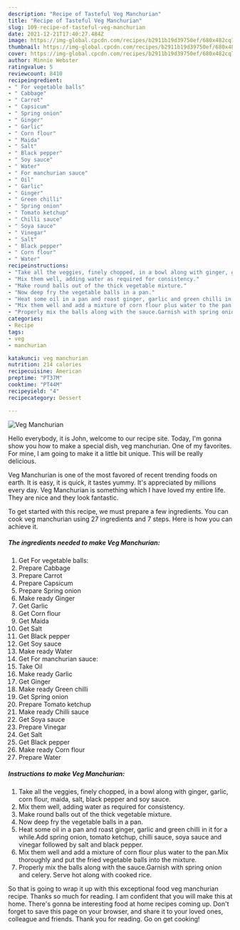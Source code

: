 ```yaml
---
description: "Recipe of Tasteful Veg Manchurian"
title: "Recipe of Tasteful Veg Manchurian"
slug: 109-recipe-of-tasteful-veg-manchurian
date: 2021-12-21T17:40:27.484Z
image: https://img-global.cpcdn.com/recipes/b2911b19d39750ef/680x482cq70/veg-manchurian-recipe-main-photo.jpg
thumbnail: https://img-global.cpcdn.com/recipes/b2911b19d39750ef/680x482cq70/veg-manchurian-recipe-main-photo.jpg
cover: https://img-global.cpcdn.com/recipes/b2911b19d39750ef/680x482cq70/veg-manchurian-recipe-main-photo.jpg
author: Minnie Webster
ratingvalue: 5
reviewcount: 8410
recipeingredient:
- " For vegetable balls"
- " Cabbage"
- " Carrot"
- " Capsicum"
- " Spring onion"
- " Ginger"
- " Garlic"
- " Corn flour"
- " Maida"
- " Salt"
- " Black pepper"
- " Soy sauce"
- " Water"
- " For manchurian sauce"
- " Oil"
- " Garlic"
- " Ginger"
- " Green chilli"
- " Spring onion"
- " Tomato ketchup"
- " Chilli sauce"
- " Soya sauce"
- " Vinegar"
- " Salt"
- " Black pepper"
- " Corn flour"
- " Water"
recipeinstructions:
- "Take all the veggies, finely chopped, in a bowl along with ginger, garlic, corn flour, maida, salt, black pepper and soy sauce."
- "Mix them well, adding water as required for consistency."
- "Make round balls out of the thick vegetable mixture."
- "Now deep fry the vegetable balls in a pan."
- "Heat some oil in a pan and roast ginger, garlic and green chilli in it for a while.Add spring onion, tomato ketchup, chilli sauce, soya sauce and vinegar followed by salt and black pepper."
- "Mix them well and add a mixture of corn flour plus water to the pan.Mix thoroughly and put the fried vegetable balls into the mixture."
- "Properly mix the balls along with the sauce.Garnish with spring onion and celery. Serve hot along with cooked rice."
categories:
- Recipe
tags:
- veg
- manchurian

katakunci: veg manchurian 
nutrition: 214 calories
recipecuisine: American
preptime: "PT37M"
cooktime: "PT44M"
recipeyield: "4"
recipecategory: Dessert

---
```



![Veg Manchurian](https://img-global.cpcdn.com/recipes/b2911b19d39750ef/680x482cq70/veg-manchurian-recipe-main-photo.jpg)

Hello everybody, it is John, welcome to our recipe site. Today, I'm gonna show you how to make a special dish, veg manchurian. One of my favorites. For mine, I am going to make it a little bit unique. This will be really delicious.



Veg Manchurian is one of the most favored of recent trending foods on earth. It is easy, it is quick, it tastes yummy. It's appreciated by millions every day. Veg Manchurian is something which I have loved my entire life. They are nice and they look fantastic.


To get started with this recipe, we must prepare a few ingredients. You can cook veg manchurian using 27 ingredients and 7 steps. Here is how you can achieve it.

<!--inarticleads1-->

##### The ingredients needed to make Veg Manchurian:

1. Get  For vegetable balls:
1. Prepare  Cabbage
1. Prepare  Carrot
1. Prepare  Capsicum
1. Prepare  Spring onion
1. Make ready  Ginger
1. Get  Garlic
1. Get  Corn flour
1. Get  Maida
1. Get  Salt
1. Get  Black pepper
1. Get  Soy sauce
1. Make ready  Water
1. Get  For manchurian sauce:
1. Take  Oil
1. Make ready  Garlic
1. Get  Ginger
1. Make ready  Green chilli
1. Get  Spring onion
1. Prepare  Tomato ketchup
1. Make ready  Chilli sauce
1. Get  Soya sauce
1. Prepare  Vinegar
1. Get  Salt
1. Get  Black pepper
1. Make ready  Corn flour
1. Prepare  Water




<!--inarticleads2-->

##### Instructions to make Veg Manchurian:

1. Take all the veggies, finely chopped, in a bowl along with ginger, garlic, corn flour, maida, salt, black pepper and soy sauce.
1. Mix them well, adding water as required for consistency.
1. Make round balls out of the thick vegetable mixture.
1. Now deep fry the vegetable balls in a pan.
1. Heat some oil in a pan and roast ginger, garlic and green chilli in it for a while.Add spring onion, tomato ketchup, chilli sauce, soya sauce and vinegar followed by salt and black pepper.
1. Mix them well and add a mixture of corn flour plus water to the pan.Mix thoroughly and put the fried vegetable balls into the mixture.
1. Properly mix the balls along with the sauce.Garnish with spring onion and celery. Serve hot along with cooked rice.




So that is going to wrap it up with this exceptional food veg manchurian recipe. Thanks so much for reading. I am confident that you will make this at home. There's gonna be interesting food at home recipes coming up. Don't forget to save this page on your browser, and share it to your loved ones, colleague and friends. Thank you for reading. Go on get cooking!
